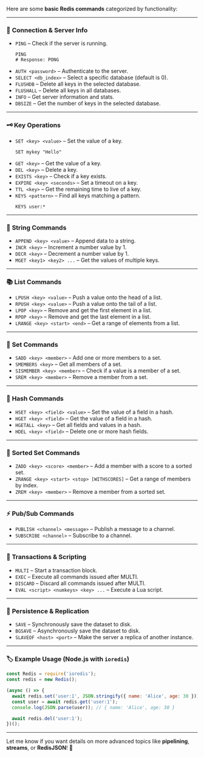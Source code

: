 Here are some **basic Redis commands** categorized by functionality:

---

### 🔗 **Connection & Server Info**  
- `PING` – Check if the server is running.  
  ```shell
  PING
  # Response: PONG
  ```
- `AUTH <password>` – Authenticate to the server.  
- `SELECT <db_index>` – Select a specific database (default is 0).  
- `FLUSHDB` – Delete all keys in the selected database.  
- `FLUSHALL` – Delete all keys in all databases.  
- `INFO` – Get server information and stats.  
- `DBSIZE` – Get the number of keys in the selected database.  

---

### 🗝️ **Key Operations**  
- `SET <key> <value>` – Set the value of a key.  
  ```shell
  SET mykey "Hello"
  ```
- `GET <key>` – Get the value of a key.  
- `DEL <key>` – Delete a key.  
- `EXISTS <key>` – Check if a key exists.  
- `EXPIRE <key> <seconds>` – Set a timeout on a key.  
- `TTL <key>` – Get the remaining time to live of a key.  
- `KEYS <pattern>` – Find all keys matching a pattern.  
  ```shell
  KEYS user:*
  ```

---

### 📝 **String Commands**  
- `APPEND <key> <value>` – Append data to a string.  
- `INCR <key>` – Increment a number value by 1.  
- `DECR <key>` – Decrement a number value by 1.  
- `MGET <key1> <key2> ...` – Get the values of multiple keys.  

---

### 📚 **List Commands**  
- `LPUSH <key> <value>` – Push a value onto the head of a list.  
- `RPUSH <key> <value>` – Push a value onto the tail of a list.  
- `LPOP <key>` – Remove and get the first element in a list.  
- `RPOP <key>` – Remove and get the last element in a list.  
- `LRANGE <key> <start> <end>` – Get a range of elements from a list.  

---

### 🔢 **Set Commands**  
- `SADD <key> <member>` – Add one or more members to a set.  
- `SMEMBERS <key>` – Get all members of a set.  
- `SISMEMBER <key> <member>` – Check if a value is a member of a set.  
- `SREM <key> <member>` – Remove a member from a set.  

---

### 🧩 **Hash Commands**  
- `HSET <key> <field> <value>` – Set the value of a field in a hash.  
- `HGET <key> <field>` – Get the value of a field in a hash.  
- `HGETALL <key>` – Get all fields and values in a hash.  
- `HDEL <key> <field>` – Delete one or more hash fields.  

---

### 🔢 **Sorted Set Commands**  
- `ZADD <key> <score> <member>` – Add a member with a score to a sorted set.  
- `ZRANGE <key> <start> <stop> [WITHSCORES]` – Get a range of members by index.  
- `ZREM <key> <member>` – Remove a member from a sorted set.  

---

### ⚡ **Pub/Sub Commands**  
- `PUBLISH <channel> <message>` – Publish a message to a channel.  
- `SUBSCRIBE <channel>` – Subscribe to a channel.  

---

### 🏃 **Transactions & Scripting**  
- `MULTI` – Start a transaction block.  
- `EXEC` – Execute all commands issued after MULTI.  
- `DISCARD` – Discard all commands issued after MULTI.  
- `EVAL <script> <numkeys> <key> ...` – Execute a Lua script.  

---

### 🔄 **Persistence & Replication**  
- `SAVE` – Synchronously save the dataset to disk.  
- `BGSAVE` – Asynchronously save the dataset to disk.  
- `SLAVEOF <host> <port>` – Make the server a replica of another instance.  

---

### 🏷️ **Example Usage** (Node.js with `ioredis`)  
```javascript
const Redis = require('ioredis');
const redis = new Redis();

(async () => {
  await redis.set('user:1', JSON.stringify({ name: 'Alice', age: 30 }));
  const user = await redis.get('user:1');
  console.log(JSON.parse(user)); // { name: 'Alice', age: 30 }

  await redis.del('user:1');
})();
```

---

Let me know if you want details on more advanced topics like **pipelining**, **streams**, or **RedisJSON**! 🚀